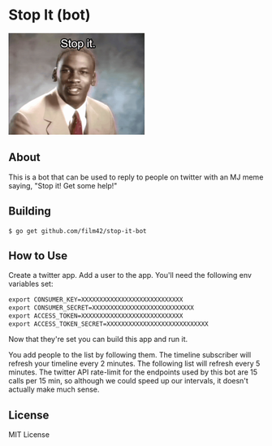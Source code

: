 Stop It (bot)
=============

![](stopit.gif)

## About

This is a bot that can be used to reply to people on twitter with an MJ meme saying, "Stop it! Get some help!"

## Building

```
$ go get github.com/film42/stop-it-bot
```

## How to Use

Create a twitter app. Add a user to the app. You'll need the following env variables set:

```
export CONSUMER_KEY=XXXXXXXXXXXXXXXXXXXXXXXXXXXX
export CONSUMER_SECRET=XXXXXXXXXXXXXXXXXXXXXXXXXXXX
export ACCESS_TOKEN=XXXXXXXXXXXXXXXXXXXXXXXXXXXX
export ACCESS_TOKEN_SECRET=XXXXXXXXXXXXXXXXXXXXXXXXXXXX
```

Now that they're set you can build this app and run it.

You add people to the list by following them. The timeline subscriber will refresh your timeline every 2 minutes. The
following list will refresh every 5 minutes. The twitter API rate-limit for the endpoints used by this bot are 15 calls
per 15 min, so although we could speed up our intervals, it doesn't actually make much sense.

## License

MIT License
